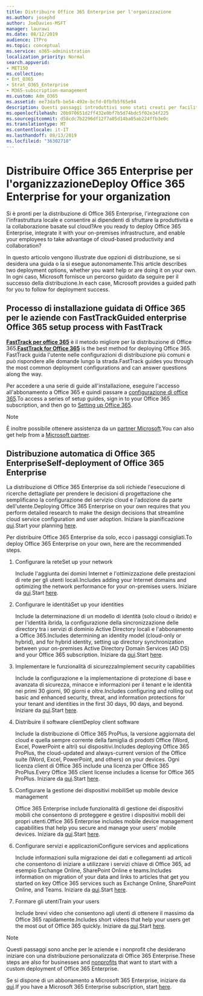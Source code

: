 ```yaml
---
title: Distribuire Office 365 Enterprise per l'organizzazione
ms.author: josephd
author: JoeDavies-MSFT
manager: laurawi
ms.date: 08/12/2019
audience: ITPro
ms.topic: conceptual
ms.service: o365-administration
localization_priority: Normal
search.appverid:
- MET150
ms.collection:
- Ent_O365
- Strat_O365_Enterprise
- M365-subscription-management
ms.custom: Adm_O365
ms.assetid: ee73dafb-be54-492e-bcfd-0fbfb5f65e94
description: Questi passaggi introduttivi sono stati creati per facilitare la configurazione della rete, creare identità, distribuire Office 365 ProPlus, eseguire la migrazione dei dati e aiutare gli utenti dell'organizzazione a iniziare a usare Office 365.
ms.openlocfilehash: 20b970651d2ff432e0bf7b5d74bdc5f02e34f225
ms.sourcegitcommit: d58cdc7b2296df12f7a05d14ba05ab224ffb3e0c
ms.translationtype: MT
ms.contentlocale: it-IT
ms.lasthandoff: 08/13/2019
ms.locfileid: "36302718"
---
```

# <a name="deploy-office-365-enterprise-for-your-organization"></a><span data-ttu-id="e3a43-103">Distribuire Office 365 Enterprise per l'organizzazione</span><span class="sxs-lookup"><span data-stu-id="e3a43-103">Deploy Office 365 Enterprise for your organization</span></span>

<span data-ttu-id="e3a43-104">Si è pronti per la distribuzione di Office 365 Enterprise, l'integrazione con l'infrastruttura locale e consentire ai dipendenti di sfruttare la produttività e la collaborazione basate sul cloud?</span><span class="sxs-lookup"><span data-stu-id="e3a43-104">Are you ready to deploy Office 365 Enterprise, integrate it with your on-premises infrastructure, and enable your employees to take advantage of cloud-based productivity and collaboration?</span></span>

<span data-ttu-id="e3a43-105">In questo articolo vengono illustrate due opzioni di distribuzione, se si desidera una guida o la si esegue autonomamente.</span><span class="sxs-lookup"><span data-stu-id="e3a43-105">This article describes two deployment options, whether you want help or are doing it on your own.</span></span> <span data-ttu-id="e3a43-106">In ogni caso, Microsoft fornisce un percorso guidato da seguire per il successo della distribuzione.</span><span class="sxs-lookup"><span data-stu-id="e3a43-106">In each case, Microsoft provides a guided path for you to follow for deployment success.</span></span>

## <a name="guided-enterprise-office-365-setup-process-with-fasttrack"></a><span data-ttu-id="e3a43-107">Processo di installazione guidata di Office 365 per le aziende con FastTrack</span><span class="sxs-lookup"><span data-stu-id="e3a43-107">Guided enterprise Office 365 setup process with FastTrack</span></span>

<span data-ttu-id="e3a43-108">**[FastTrack per office 365](https://docs.microsoft.com/fasttrack/O365-fasttrack-benefit-for-office-365)** è il metodo migliore per la distribuzione di Office 365.</span><span class="sxs-lookup"><span data-stu-id="e3a43-108">**[FastTrack for Office 365](https://docs.microsoft.com/fasttrack/O365-fasttrack-benefit-for-office-365)** is the best method for deploying Office 365.</span></span> <span data-ttu-id="e3a43-109">FastTrack guida l'utente nelle configurazioni di distribuzione più comuni e può rispondere alle domande lungo la strada.</span><span class="sxs-lookup"><span data-stu-id="e3a43-109">FastTrack guides you through the most common deployment configurations and can answer questions along the way.</span></span> 

<span data-ttu-id="e3a43-110">Per accedere a una serie di guide all'installazione, eseguire l'accesso all'abbonamento a Office 365 e quindi passare a [configurazione di office 365](https://aka.ms/o365fasttrack).</span><span class="sxs-lookup"><span data-stu-id="e3a43-110">To access a series of setup guides, sign in to your Office 365 subscription, and then go to [Setting up Office 365](https://aka.ms/o365fasttrack).</span></span>

>[!Note]
><span data-ttu-id="e3a43-111">È inoltre possibile ottenere assistenza da un [partner Microsoft](https://www.microsoft.com/solution-providers/home).</span><span class="sxs-lookup"><span data-stu-id="e3a43-111">You can also get help from a [Microsoft partner](https://www.microsoft.com/solution-providers/home).</span></span>
>

## <a name="self-deployment-of-office-365-enterprise"></a><span data-ttu-id="e3a43-112">Distribuzione automatica di Office 365 Enterprise</span><span class="sxs-lookup"><span data-stu-id="e3a43-112">Self-deployment of Office 365 Enterprise</span></span>

<span data-ttu-id="e3a43-113">La distribuzione di Office 365 Enterprise da soli richiede l'esecuzione di ricerche dettagliate per prendere le decisioni di progettazione che semplificano la configurazione del servizio cloud e l'adozione da parte dell'utente.</span><span class="sxs-lookup"><span data-stu-id="e3a43-113">Deploying Office 365 Enterprise on your own requires that you perform detailed research to make the design decisions that streamline cloud service configuration and user adoption.</span></span> <span data-ttu-id="e3a43-114">Iniziare la pianificazione [qui](get-your-organization-ready-for-office-365.md).</span><span class="sxs-lookup"><span data-stu-id="e3a43-114">Start your planning [here](get-your-organization-ready-for-office-365.md).</span></span>

<span data-ttu-id="e3a43-115">Per distribuire Office 365 Enterprise da solo, ecco i passaggi consigliati.</span><span class="sxs-lookup"><span data-stu-id="e3a43-115">To deploy Office 365 Enterprise on your own, here are the recommended steps.</span></span>

1. <span data-ttu-id="e3a43-116">Configurare la rete</span><span class="sxs-lookup"><span data-stu-id="e3a43-116">Set up your network</span></span>

   <span data-ttu-id="e3a43-117">Include l'aggiunta dei domini Internet e l'ottimizzazione delle prestazioni di rete per gli utenti locali.</span><span class="sxs-lookup"><span data-stu-id="e3a43-117">Includes adding your Internet domains and optimizing the network performance for your on-premises users.</span></span> <span data-ttu-id="e3a43-118">Iniziare da [qui](set-up-network-for-office-365.md).</span><span class="sxs-lookup"><span data-stu-id="e3a43-118">Start [here](set-up-network-for-office-365.md).</span></span>
 
2. <span data-ttu-id="e3a43-119">Configurare le identità</span><span class="sxs-lookup"><span data-stu-id="e3a43-119">Set up your identities</span></span>

   <span data-ttu-id="e3a43-120">Include la determinazione di un modello di identità (solo cloud o ibrido) e per l'identità ibrida, la configurazione della sincronizzazione delle directory tra i servizi di dominio Active Directory locali e l'abbonamento a Office 365.</span><span class="sxs-lookup"><span data-stu-id="e3a43-120">Includes determining an identity model (cloud-only or hybrid), and for hybrid identity, setting up directory synchronization between your on-premises Active Directory Domain Services (AD DS) and your Office 365 subscription.</span></span> <span data-ttu-id="e3a43-121">Iniziare da [qui](protect-your-global-administrator-accounts.md).</span><span class="sxs-lookup"><span data-stu-id="e3a43-121">Start [here](protect-your-global-administrator-accounts.md).</span></span>

3. <span data-ttu-id="e3a43-122">Implementare le funzionalità di sicurezza</span><span class="sxs-lookup"><span data-stu-id="e3a43-122">Implement security capabilities</span></span>

   <span data-ttu-id="e3a43-123">Include la configurazione e la implementazione di protezione di base e avanzata di sicurezza, minacce e informazioni per il tenant e le identità nei primi 30 giorni, 90 giorni e oltre.</span><span class="sxs-lookup"><span data-stu-id="e3a43-123">Includes configuring and rolling out basic and enhanced security, threat, and information protections for your tenant and identities in the first 30 days, 90 days, and beyond.</span></span> <span data-ttu-id="e3a43-124">Iniziare da [qui](https://docs.microsoft.com/office365/securitycompliance/security-roadmap).</span><span class="sxs-lookup"><span data-stu-id="e3a43-124">Start [here](https://docs.microsoft.com/office365/securitycompliance/security-roadmap).</span></span>
 
4. <span data-ttu-id="e3a43-125">Distribuire il software client</span><span class="sxs-lookup"><span data-stu-id="e3a43-125">Deploy client software</span></span>

   <span data-ttu-id="e3a43-126">Include la distribuzione di Office 365 ProPlus, la versione aggiornata del cloud e quella sempre corrente della famiglia di prodotti Office (Word, Excel, PowerPoint e altri) sui dispositivi.</span><span class="sxs-lookup"><span data-stu-id="e3a43-126">Includes deploying Office 365 ProPlus, the cloud-updated and always-current version of the Office suite (Word, Excel, PowerPoint, and others) on your devices.</span></span> <span data-ttu-id="e3a43-127">Ogni licenza client di Office 365 include una licenza per Office 365 ProPlus.</span><span class="sxs-lookup"><span data-stu-id="e3a43-127">Every Office 365 client license includes a license for Office 365 ProPlus.</span></span> <span data-ttu-id="e3a43-128">Iniziare da [qui](https://docs.microsoft.com/DeployOffice/deployment-guide-for-office-365-proplus).</span><span class="sxs-lookup"><span data-stu-id="e3a43-128">Start [here](https://docs.microsoft.com/DeployOffice/deployment-guide-for-office-365-proplus).</span></span>
 
5. <span data-ttu-id="e3a43-129">Configurare la gestione dei dispositivi mobili</span><span class="sxs-lookup"><span data-stu-id="e3a43-129">Set up mobile device management</span></span>

   <span data-ttu-id="e3a43-130">Office 365 Enterprise include funzionalità di gestione dei dispositivi mobili che consentono di proteggere e gestire i dispositivi mobili dei propri utenti.</span><span class="sxs-lookup"><span data-stu-id="e3a43-130">Office 365 Enterprise includes mobile device management capabilities that help you secure and manage your users' mobile devices.</span></span> <span data-ttu-id="e3a43-131">Iniziare da [qui](https://support.office.com/article/set-up-mobile-device-management-mdm-in-office-365-dd892318-bc44-4eb1-af00-9db5430be3cd).</span><span class="sxs-lookup"><span data-stu-id="e3a43-131">Start [here](https://support.office.com/article/set-up-mobile-device-management-mdm-in-office-365-dd892318-bc44-4eb1-af00-9db5430be3cd).</span></span>
 
6. <span data-ttu-id="e3a43-132">Configurare servizi e applicazioni</span><span class="sxs-lookup"><span data-stu-id="e3a43-132">Configure services and applications</span></span>

   <span data-ttu-id="e3a43-133">Include informazioni sulla migrazione dei dati e collegamenti ad articoli che consentono di iniziare a utilizzare i servizi chiave di Office 365, ad esempio Exchange Online, SharePoint Online e teams.</span><span class="sxs-lookup"><span data-stu-id="e3a43-133">Includes information on migration of your data and links to articles that get you started on key Office 365 services such as Exchange Online, SharePoint Online, and Teams.</span></span> <span data-ttu-id="e3a43-134">Iniziare da [qui](configure-services-and-applications.md).</span><span class="sxs-lookup"><span data-stu-id="e3a43-134">Start [here](configure-services-and-applications.md).</span></span>
 
7. <span data-ttu-id="e3a43-135">Formare gli utenti</span><span class="sxs-lookup"><span data-stu-id="e3a43-135">Train your users</span></span>

   <span data-ttu-id="e3a43-136">Include brevi video che consentono agli utenti di ottenere il massimo da Office 365 rapidamente.</span><span class="sxs-lookup"><span data-stu-id="e3a43-136">Includes short videos that help your users get the most out of Office 365 quickly.</span></span> <span data-ttu-id="e3a43-137">Iniziare da [qui](https://docs.microsoft.com/office365/admin/admin-overview/get-started-with-office-365#training-resources-for-your-users).</span><span class="sxs-lookup"><span data-stu-id="e3a43-137">Start [here](https://docs.microsoft.com/office365/admin/admin-overview/get-started-with-office-365#training-resources-for-your-users).</span></span>
 

>[!Note]
><span data-ttu-id="e3a43-138">Questi passaggi sono anche per le aziende [](https://go.microsoft.com/fwlink/?LinkId=627221) e i nonprofit che desiderano iniziare con una distribuzione personalizzata di Office 365 Enterprise.</span><span class="sxs-lookup"><span data-stu-id="e3a43-138">These steps are also for businesses and [nonprofits](https://go.microsoft.com/fwlink/?LinkId=627221) that want to start with a custom deployment of Office 365 Enterprise.</span></span> 
>

<span data-ttu-id="e3a43-139">Se si dispone di un abbonamento a Microsoft 365 Enterprise, iniziare da [qui](https://docs.microsoft.com/microsoft-365/enterprise/deploy-microsoft-365-enterprise).</span><span class="sxs-lookup"><span data-stu-id="e3a43-139">If you have a Microsoft 365 Enterprise subscription, start [here](https://docs.microsoft.com/microsoft-365/enterprise/deploy-microsoft-365-enterprise).</span></span>
